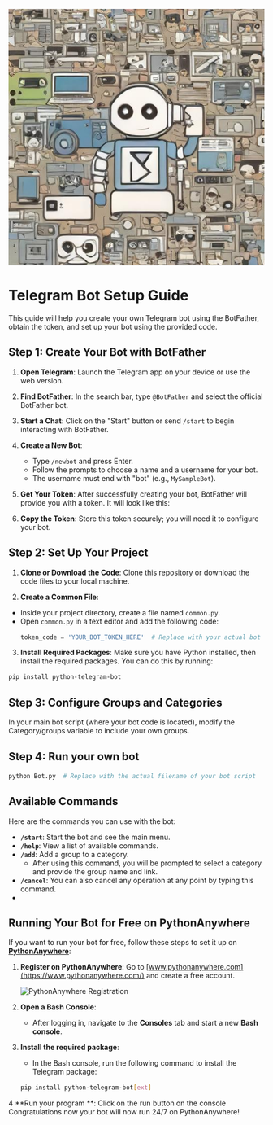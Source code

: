 ![Bot in Telegram](bot.png) 

# Telegram Bot Setup Guide

This guide will help you create your own Telegram bot using the BotFather, obtain the token, and set up your bot using the provided code.

## Step 1: Create Your Bot with BotFather

1. **Open Telegram**: Launch the Telegram app on your device or use the web version.

2. **Find BotFather**: In the search bar, type `@BotFather` and select the official BotFather bot.

3. **Start a Chat**: Click on the "Start" button or send `/start` to begin interacting with BotFather.

4. **Create a New Bot**:
   - Type `/newbot` and press Enter.
   - Follow the prompts to choose a name and a username for your bot.
   - The username must end with "bot" (e.g., `MySampleBot`).

5. **Get Your Token**: After successfully creating your bot, BotFather will provide you with a token. It will look like this:

6. **Copy the Token**: Store this token securely; you will need it to configure your bot.

## Step 2: Set Up Your Project

1. **Clone or Download the Code**: Clone this repository or download the code files to your local machine.

2. **Create a Common File**:
- Inside your project directory, create a file named `common.py`.
- Open `common.py` in a text editor and add the following code:
  ```python
  token_code = 'YOUR_BOT_TOKEN_HERE'  # Replace with your actual bot token
  ```

3. **Install Required Packages**:
Make sure you have Python installed, then install the required packages. You can do this by running:
```bash
pip install python-telegram-bot
```
## Step 3: Configure Groups and Categories

In your main bot script (where your bot code is located), modify the Category/groups  variable to include your own groups.

## Step 4: Run your own bot
```bash
python Bot.py  # Replace with the actual filename of your bot script
```
## Available Commands

Here are the commands you can use with the bot:

- **`/start`**: Start the bot and see the main menu.
- **`/help`**: View a list of available commands.
- **`/add`**: Add a group to a category.
  - After using this command, you will be prompted to select a category and provide the group name and link.
- **`/cancel`**: You can also cancel any operation at any point by typing this command.
- 
## Running Your Bot for Free on PythonAnywhere

If you want to run your bot for free, follow these steps to set it up on **[PythonAnywhere](https://www.pythonanywhere.com/)**:

1. **Register on PythonAnywhere**: Go to [www.pythonanywhere.com](https://www.pythonanywhere.com/) and create a free account.

   ![PythonAnywhere Registration](https://example.com/path/to/pythonanywhere_registration.png)  <!-- Replace with your actual image link -->

2. **Open a Bash Console**:
   - After logging in, navigate to the **Consoles** tab and start a new **Bash console**.

3. **Install the required package**:
   - In the Bash console, run the following command to install the Telegram package:

   ```bash
   pip install python-telegram-bot[ext]
   ```
4 **Run your program **: 
Click on the run button on the console
Congratulations now your bot will now run 24/7 on PythonAnywhere!
